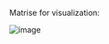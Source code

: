 Matrise for visualization:

![image](https://github.com/user-attachments/assets/e5bf7797-a9bc-46d9-8658-a116b6febba1)

